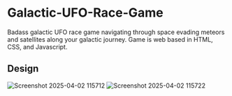 # Galactic-UFO-Race-Game
Badass galactic UFO race game navigating through space evading meteors and satellites along your galactic journey. Game is web based in HTML, CSS, and Javascript.

## Design
![Screenshot 2025-04-02 115712](https://github.com/user-attachments/assets/6634a8a1-d3f2-4880-8353-92573e28bb8e)
![Screenshot 2025-04-02 115722](https://github.com/user-attachments/assets/940e1094-02af-4d72-a22c-922055ff3678)

